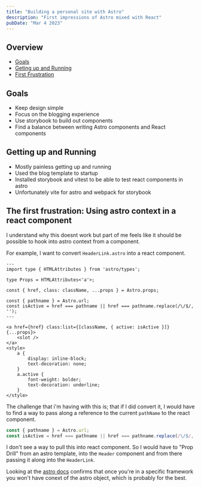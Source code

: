 ```yaml
---
title: "Building a personal site with Astro"
description: "First impressions of Astro mixed with React"
pubDate: "Mar 4 2023"
---
```


## Overview

- [Goals](#goals)
- [Geting up and Running](#getting-up-and-running)
- [First Frustration](#the-first-frustration-using-astro-context-in-a-react-component)

## Goals

- Keep design simple
- Focus on the blogging experience
- Use storybook to build out components
- Find a balance between writing Astro components and React components

## Getting up and Running

- Mostly painless getting up and running
- Used the blog template to startup
- Installed storybook and vitest to be able to test react components in astro
- Unfortunately vite for astro and webpack for storybook

## The first frustration: Using astro context in a react component

I understand why this doesnt work but part of me feels like it should be possible to hook into astro context from a component.

For example, I want to convert `HeaderLink.astro` into a react component.

```astro
---
import type { HTMLAttributes } from 'astro/types';

type Props = HTMLAttributes<'a'>;

const { href, class: className, ...props } = Astro.props;

const { pathname } = Astro.url;
const isActive = href === pathname || href === pathname.replace(/\/$/, '');
---

<a href={href} class:list={[className, { active: isActive }]} {...props}>
	<slot />
</a>
<style>
	a {
		display: inline-block;
		text-decoration: none;
	}
	a.active {
		font-weight: bolder;
		text-decoration: underline;
	}
</style>
```

The challenge that i'm having with this is; that if I did convert it, I would have to find a way to pass along a reference to the current `pathName` to the react component.

```ts
const { pathname } = Astro.url;
const isActive = href === pathname || href === pathname.replace(/\/$/, '');
```

I don't see a way to pull this into react component. So I would have to "Prop Drill" from an astro template, into the `Header` component and from there passing it along into the `HeaderLink`.

Looking at the [astro docs](https://docs.astro.build/en/core-concepts/framework-components/#can-i-use-astro-components-inside-my-framework-components) confirms that once you're in a specific framework you won't have conext of the astro object, which is probably for the best.